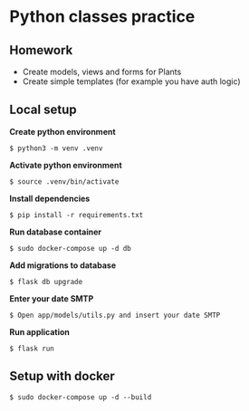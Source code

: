 # Python classes practice

## Homework
- Create models, views and forms for Plants
- Create simple templates (for example you have auth logic)

## Local setup

**Create python environment**

```
$ python3 -m venv .venv
```

**Activate python environment**

```
$ source .venv/bin/activate
```

**Install dependencies**

```
$ pip install -r requirements.txt
```

**Run database container**

```
$ sudo docker-compose up -d db
```

**Add migrations to database**

```
$ flask db upgrade
```

**Enter your date SMTP**

```
$ Open app/models/utils.py and insert your date SMTP
```

**Run application**

```
$ flask run
```

## Setup with docker

```
$ sudo docker-compose up -d --build
```
